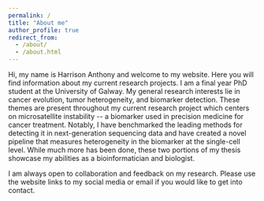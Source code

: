 ```yaml
---
permalink: /
title: "About me"
author_profile: true
redirect_from: 
  - /about/
  - /about.html
---
```


Hi, my name is Harrison Anthony and welcome to my website. Here you will find information about my current research projects. I am a final year PhD student at the 
University of Galway. My general research interests lie in cancer 
evolution, tumor heterogeneity, and biomarker detection. These themes are present throughout my current
research project which centers on microsatellite instability -- a biomarker used in precision medicine for cancer treatment. 
Notably, I have benchmarked the leading methods for detecting it in next-generation sequencing data and have created a 
novel pipeline that measures heterogeneity in the biomarker at the single-cell level.
 While much more has been done, these two portions of my thesis showcase my abilities as a bioinformatician and 
biologist.

I am always open to collaboration and feedback on my research. Please use the website links 
to my social media or email if you would like to get into contact. 

